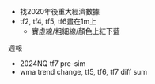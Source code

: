 
* 找2020年後重大經濟數據
* tf2, tf4, tf5, tf6畫在1m上
	* 實虛線/粗細線/顏色上紅下藍

週報
* 2024NQ tf7 pre-sim
* wma trend change, tf5, tf6, tf7 diff sum